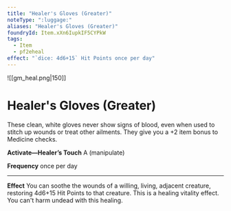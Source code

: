 ```yaml
---
title: "Healer's Gloves (Greater)"
noteType: ":luggage:"
aliases: "Healer's Gloves (Greater)"
foundryId: Item.xXn6IupkIF5CYPkW
tags:
  - Item
  - pf2eheal
effect: "`dice: 4d6+15` Hit Points once per day"
---
```

![[gm_heal.png|150]]
# Healer's Gloves (Greater)


These clean, white gloves never show signs of blood, even when used to stitch up wounds or treat other ailments. They give you a +2 item bonus to Medicine checks.

**Activate—Healer’s Touch** A (manipulate)

**Frequency** once per day

* * *

**Effect** You can soothe the wounds of a willing, living, adjacent creature, restoring 4d6+15 Hit Points to that creature. This is a healing vitality effect. You can't harm undead with this healing.
